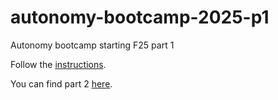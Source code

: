 # autonomy-bootcamp-2025-p1
Autonomy bootcamp starting F25 part 1

Follow the [instructions](https://uwarg-docs.atlassian.net/wiki/spaces/BOOT/pages/3355672582/NEW+Autonomy+Bootcamp).

You can find part 2 [here](https://github.com/UWARG/autonomy-bootcamp-2025-p2).

